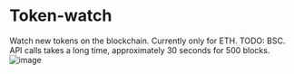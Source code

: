 # Token-watch
Watch new tokens on the blockchain. Currently only for ETH. TODO: BSC.
API calls takes a long time, approximately 30 seconds for 500 blocks.
![image](https://user-images.githubusercontent.com/38591793/236044228-0afb10f1-f7fa-498f-ab61-6a368aadcf7d.png)
